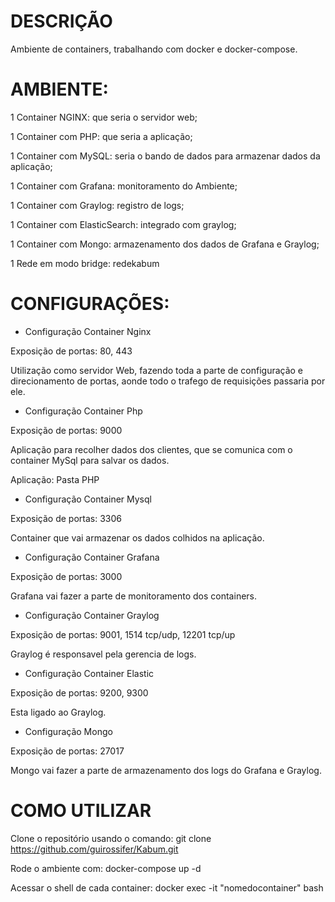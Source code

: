 # DESCRIÇÃO
Ambiente de containers, trabalhando com docker e docker-compose.

# AMBIENTE:

1 Container NGINX: que seria o servidor web;

1 Container com PHP: que seria a aplicação;

1 Container com MySQL: seria o bando de dados para armazenar dados da aplicação;

1 Container com Grafana: monitoramento do Ambiente;

1 Container com Graylog: registro de logs;

1 Container com ElasticSearch: integrado com graylog;

1 Container com Mongo: armazenamento dos dados de Grafana e Graylog;

1 Rede em modo bridge: redekabum


# CONFIGURAÇÕES:

* Configuração Container Nginx

Exposição de portas: 80, 443

Utilização como servidor Web, fazendo toda a parte de configuração e direcionamento de portas, aonde todo o trafego de requisições passaria por ele.


* Configuração Container Php

Exposição de portas: 9000

Aplicação para recolher dados dos clientes, que se comunica com o container MySql para salvar os dados.

Aplicação: Pasta PHP


* Configuração Container Mysql

Exposição de portas: 3306

Container que vai armazenar os dados colhidos na aplicação.


* Configuração Container Grafana

Exposição de portas: 3000

Grafana vai fazer a parte de monitoramento dos containers.


* Configuração Container Graylog

Exposição de portas: 9001, 1514 tcp/udp, 12201 tcp/up 

Graylog é responsavel pela gerencia de logs.


* Configuração Container Elastic

Exposição de portas: 9200, 9300

Esta ligado ao Graylog.


* Configuração Mongo

Exposição de portas: 27017

Mongo vai fazer a parte de armazenamento dos logs do Grafana e Graylog.


# COMO UTILIZAR

Clone o repositório usando o comando: git clone https://github.com/guirossifer/Kabum.git

Rode o ambiente com: docker-compose up -d

Acessar o shell de cada container: docker exec -it "nomedocontainer" bash
